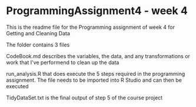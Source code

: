# ProgrammingAssignment4 - week 4
This is the readme file for the Programming assignment of week 4 for Getting and Cleaning Data

The folder contains 3 files

CodeBook.md describes the variables, the data, and any transformations or work that I've performend to clean up the data

run_analysis.R that does execute the 5 steps required in the programming assignment. The file needs to be imported into R Studio and can then be executed

TidyDataSet.txt is the final output of step 5 of the course project
